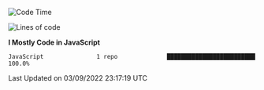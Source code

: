 <!--START_SECTION:waka-->
![Code Time](http://img.shields.io/badge/Code%20Time-20%20hrs%2043%20mins-blue)

![Lines of code](https://img.shields.io/badge/From%20Hello%20World%20I%27ve%20Written-43%20Thousand%20lines%20of%20code-blue)

**I Mostly Code in JavaScript** 

```text
JavaScript               1 repo              █████████████████████████   100.0%

```



 Last Updated on 03/09/2022 23:17:19 UTC
<!--END_SECTION:waka-->
